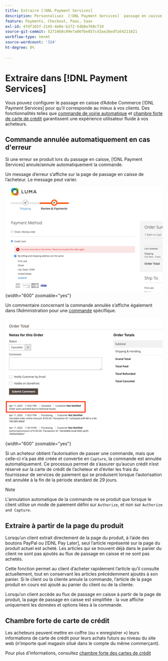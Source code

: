 ```yaml
---
title: Extraire [!DNL Payment Services]
description: Personnalisez  [!DNL Payment Services]  passage en caisse pour répondre aux besoins de votre client.
feature: Payments, Checkout, Paas, Saas
exl-id: 47df165f-2145-4e0e-b272-54b8e768cf19
source-git-commit: 5271668c99e7a66fbe857cd3ae26edfa54211621
workflow-type: tm+mt
source-wordcount: '324'
ht-degree: 0%

---
```



# Extraire dans [!DNL Payment Services]

Vous pouvez configurer le passage en caisse d’Adobe Commerce [!DNL Payment Services] pour qu’il corresponde au mieux à vos clients. Des fonctionnalités telles que [commande de voirie automatique](#order-auto-voided-if-error) et [chambre forte de carte de crédit](#credit-card-vaulting) garantissent une expérience utilisateur fluide à vos acheteurs.

## Commande annulée automatiquement en cas d&#39;erreur

Si une erreur se produit lors du passage en caisse, [!DNL Payment Services] annule/annule automatiquement la commande.

Un message d’erreur s’affiche sur la page de passage en caisse de l’acheteur. Le message peut varier.

![Erreur lors de la vérification](assets/user-checkout-error.png "Erreur lors de la récupération"){width="600" zoomable="yes"}

Un commentaire concernant la commande annulée s’affiche également dans l’Administration pour une [commande](https://experienceleague.adobe.com/docs/commerce-admin/stores-sales/order-management/orders/orders.html?lang=fr) spécifique.

![Commentaire de commande annulé dans Admin pour la commande](assets/admin-checkout-error.png "Commentaire de commande annulé dans Admin pour la commande"){width="600" zoomable="yes"}

Si un acheteur obtient l’autorisation de passer une commande, mais que celle-ci n’a pas été créée et convertie en `Capture`, la commande est annulée automatiquement. Ce processus permet de s’assurer qu’aucun crédit n’est réservé sur la carte de crédit de l’acheteur et d’éviter les frais du fournisseur de services de paiement qui se produisent lorsque l’autorisation est annulée à la fin de la période standard de 29 jours.

>[!NOTE]
>
>L&#39;annulation automatique de la commande ne se produit que lorsque le client utilise un mode de paiement défini sur `Authorize`, et non sur `Authorize and Capture`.

## Extraire à partir de la page du produit

Lorsqu’un client extrait directement de la page du produit, à l’aide des boutons PayPal ou [!DNL Pay Later], seul l’article représenté sur la page du produit actuel est acheté. Les articles qui se trouvent déjà dans le panier du client ne sont pas ajoutés au flux de passage en caisse et ne sont pas achetés.

Cette fonction permet au client d’acheter rapidement l’article qu’il consulte actuellement, tout en conservant les articles précédemment ajoutés à son panier.
Si le client ou la cliente annule la commande, l’article de la page produit en cours est ajouté au panier du client ou de la cliente.

Lorsqu’un client accède au flux de passage en caisse à partir de la page de produit, la page de passage en caisse est simplifiée : la vue affiche uniquement les données et options liées à la commande.

## Chambre forte de carte de crédit

Les acheteurs peuvent mettre en coffre (ou « enregistrer ») leurs informations de carte de crédit pour leurs achats futurs au niveau du site web (n’importe quel magasin situé dans le compte du même commerçant).

Pour plus d’informations, consultez [chambre forte des cartes de crédit](vaulting.md)
